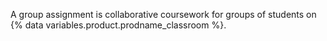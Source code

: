 A group assignment is collaborative coursework for groups of students on {% data variables.product.prodname_classroom %}.
